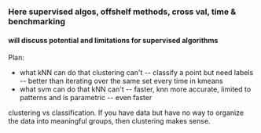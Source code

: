 ### Here supervised algos, offshelf methods, cross val, time & benchmarking
#### will discuss potential and limitations for supervised algorithms
Plan:
* what kNN can do that clustering can't -- classify a point but need labels -- better than iterating over the same set every time in kmeans
* what svm can do that kNN can't -- faster, knn more accurate, limited to patterns and is parametric -- even faster

clustering vs classification.
If you have data but have no way to organize the data into meaningful groups, then clustering makes sense.